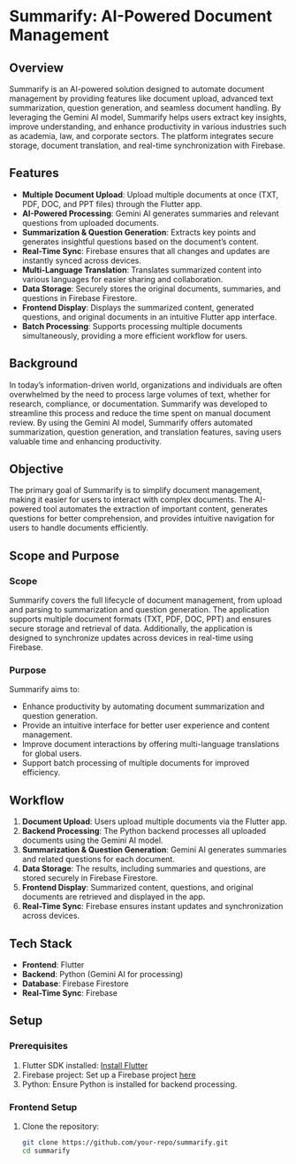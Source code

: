 # Summarify: AI-Powered Document Management

## Overview

Summarify is an AI-powered solution designed to automate document management by providing features like document upload, advanced text summarization, question generation, and seamless document handling. By leveraging the Gemini AI model, Summarify helps users extract key insights, improve understanding, and enhance productivity in various industries such as academia, law, and corporate sectors. The platform integrates secure storage, document translation, and real-time synchronization with Firebase.

## Features

- **Multiple Document Upload**: Upload multiple documents at once (TXT, PDF, DOC, and PPT files) through the Flutter app.
- **AI-Powered Processing**: Gemini AI generates summaries and relevant questions from uploaded documents.
- **Summarization & Question Generation**: Extracts key points and generates insightful questions based on the document’s content.
- **Real-Time Sync**: Firebase ensures that all changes and updates are instantly synced across devices.
- **Multi-Language Translation**: Translates summarized content into various languages for easier sharing and collaboration.
- **Data Storage**: Securely stores the original documents, summaries, and questions in Firebase Firestore.
- **Frontend Display**: Displays the summarized content, generated questions, and original documents in an intuitive Flutter app interface.
- **Batch Processing**: Supports processing multiple documents simultaneously, providing a more efficient workflow for users.

## Background

In today’s information-driven world, organizations and individuals are often overwhelmed by the need to process large volumes of text, whether for research, compliance, or documentation. Summarify was developed to streamline this process and reduce the time spent on manual document review. By using the Gemini AI model, Summarify offers automated summarization, question generation, and translation features, saving users valuable time and enhancing productivity.

## Objective

The primary goal of Summarify is to simplify document management, making it easier for users to interact with complex documents. The AI-powered tool automates the extraction of important content, generates questions for better comprehension, and provides intuitive navigation for users to handle documents efficiently.

## Scope and Purpose

### Scope

Summarify covers the full lifecycle of document management, from upload and parsing to summarization and question generation. The application supports multiple document formats (TXT, PDF, DOC, PPT) and ensures secure storage and retrieval of data. Additionally, the application is designed to synchronize updates across devices in real-time using Firebase.

### Purpose

Summarify aims to:

- Enhance productivity by automating document summarization and question generation.
- Provide an intuitive interface for better user experience and content management.
- Improve document interactions by offering multi-language translations for global users.
- Support batch processing of multiple documents for improved efficiency.

## Workflow

1. **Document Upload**: Users upload multiple documents via the Flutter app.
2. **Backend Processing**: The Python backend processes all uploaded documents using the Gemini AI model.
3. **Summarization & Question Generation**: Gemini AI generates summaries and related questions for each document.
4. **Data Storage**: The results, including summaries and questions, are stored securely in Firebase Firestore.
5. **Frontend Display**: Summarized content, questions, and original documents are retrieved and displayed in the app.
6. **Real-Time Sync**: Firebase ensures instant updates and synchronization across devices.

## Tech Stack

- **Frontend**: Flutter
- **Backend**: Python (Gemini AI for processing)
- **Database**: Firebase Firestore
- **Real-Time Sync**: Firebase

## Setup

### Prerequisites

1. Flutter SDK installed: [Install Flutter](https://flutter.dev/docs/get-started/install)
2. Firebase project: Set up a Firebase project [here](https://firebase.google.com/docs/flutter/setup)
3. Python: Ensure Python is installed for backend processing.

### Frontend Setup

1. Clone the repository:
   ```bash
   git clone https://github.com/your-repo/summarify.git
   cd summarify
